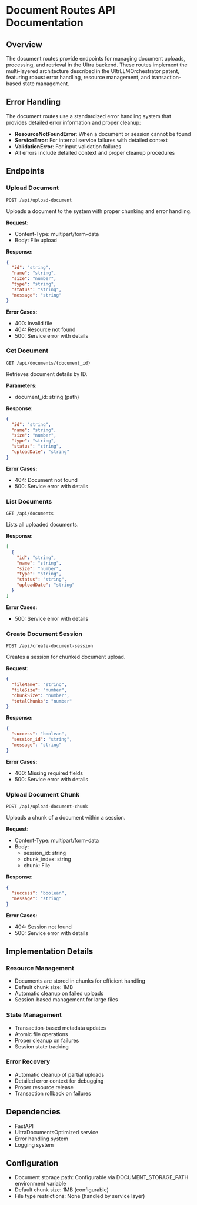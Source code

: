 # Document Routes API Documentation

## Overview

The document routes provide endpoints for managing document uploads, processing, and retrieval in the Ultra backend. These routes implement the multi-layered architecture described in the UltrLLMOrchestrator patent, featuring robust error handling, resource management, and transaction-based state management.

## Error Handling

The document routes use a standardized error handling system that provides detailed error information and proper cleanup:

- **ResourceNotFoundError**: When a document or session cannot be found
- **ServiceError**: For internal service failures with detailed context
- **ValidationError**: For input validation failures
- All errors include detailed context and proper cleanup procedures

## Endpoints

### Upload Document

```http
POST /api/upload-document
```

Uploads a document to the system with proper chunking and error handling.

**Request:**

- Content-Type: multipart/form-data
- Body: File upload

**Response:**

```json
{
  "id": "string",
  "name": "string",
  "size": "number",
  "type": "string",
  "status": "string",
  "message": "string"
}
```

**Error Cases:**

- 400: Invalid file
- 404: Resource not found
- 500: Service error with details

### Get Document

```http
GET /api/documents/{document_id}
```

Retrieves document details by ID.

**Parameters:**

- document_id: string (path)

**Response:**

```json
{
  "id": "string",
  "name": "string",
  "size": "number",
  "type": "string",
  "status": "string",
  "uploadDate": "string"
}
```

**Error Cases:**

- 404: Document not found
- 500: Service error with details

### List Documents

```http
GET /api/documents
```

Lists all uploaded documents.

**Response:**

```json
[
  {
    "id": "string",
    "name": "string",
    "size": "number",
    "type": "string",
    "status": "string",
    "uploadDate": "string"
  }
]
```

**Error Cases:**

- 500: Service error with details

### Create Document Session

```http
POST /api/create-document-session
```

Creates a session for chunked document upload.

**Request:**

```json
{
  "fileName": "string",
  "fileSize": "number",
  "chunkSize": "number",
  "totalChunks": "number"
}
```

**Response:**

```json
{
  "success": "boolean",
  "session_id": "string",
  "message": "string"
}
```

**Error Cases:**

- 400: Missing required fields
- 500: Service error with details

### Upload Document Chunk

```http
POST /api/upload-document-chunk
```

Uploads a chunk of a document within a session.

**Request:**

- Content-Type: multipart/form-data
- Body:
  - session_id: string
  - chunk_index: string
  - chunk: File

**Response:**

```json
{
  "success": "boolean",
  "message": "string"
}
```

**Error Cases:**

- 404: Session not found
- 500: Service error with details

## Implementation Details

### Resource Management

- Documents are stored in chunks for efficient handling
- Default chunk size: 1MB
- Automatic cleanup on failed uploads
- Session-based management for large files

### State Management

- Transaction-based metadata updates
- Atomic file operations
- Proper cleanup on failures
- Session state tracking

### Error Recovery

- Automatic cleanup of partial uploads
- Detailed error context for debugging
- Proper resource release
- Transaction rollback on failures

## Dependencies

- FastAPI
- UltraDocumentsOptimized service
- Error handling system
- Logging system

## Configuration

- Document storage path: Configurable via DOCUMENT_STORAGE_PATH environment variable
- Default chunk size: 1MB (configurable)
- File type restrictions: None (handled by service layer)
